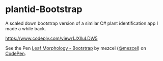 # plantid-Bootstrap
A scaled down bootstrap version of a similar C# plant identification app I made a while back.

https://www.codeply.com/view/1JXIluLDW5

<p data-height="265" data-theme-id="0" data-slug-hash="gRrjXP" data-default-tab="js,result" data-user="mezcel" data-embed-version="2" data-pen-title="Leaf Morphology - Bootstrap" data-preview="true" class="codepen">See the Pen <a href="https://codepen.io/mezcel/pen/gRrjXP/">Leaf Morphology - Bootstrap</a> by mezcel (<a href="https://codepen.io/mezcel">@mezcel</a>) on <a href="https://codepen.io">CodePen</a>.</p>
<script async src="https://production-assets.codepen.io/assets/embed/ei.js"></script>

